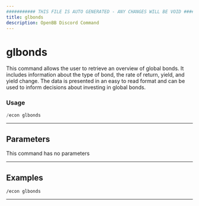 ```yaml
---
########### THIS FILE IS AUTO GENERATED - ANY CHANGES WILL BE VOID ###########
title: glbonds
description: OpenBB Discord Command
---
```


# glbonds

This command allows the user to retrieve an overview of global bonds. It includes information about the type of bond, the rate of return, yield, and yield change. The data is presented in an easy to read format and can be used to inform decisions about investing in global bonds.

### Usage

```python wordwrap
/econ glbonds
```

---

## Parameters

This command has no parameters



---

## Examples

```
/econ glbonds
```
---
